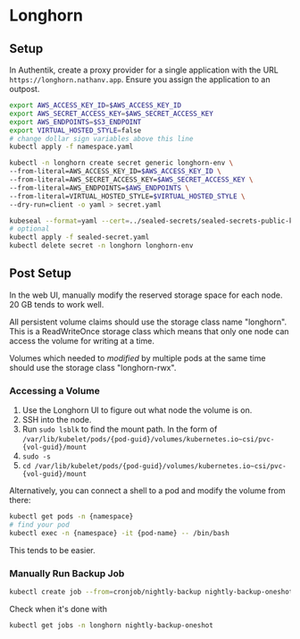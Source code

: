 # Longhorn

## Setup

In Authentik, create a proxy provider for a single application with the URL
`https://longhorn.nathanv.app`. Ensure you assign the application to an outpost.

```bash
export AWS_ACCESS_KEY_ID=$AWS_ACCESS_KEY_ID
export AWS_SECRET_ACCESS_KEY=$AWS_SECRET_ACCESS_KEY
export AWS_ENDPOINTS=$S3_ENDPOINT
export VIRTUAL_HOSTED_STYLE=false
# change dollar sign variables above this line
kubectl apply -f namespace.yaml

kubectl -n longhorn create secret generic longhorn-env \
--from-literal=AWS_ACCESS_KEY_ID=$AWS_ACCESS_KEY_ID \
--from-literal=AWS_SECRET_ACCESS_KEY=$AWS_SECRET_ACCESS_KEY \
--from-literal=AWS_ENDPOINTS=$AWS_ENDPOINTS \
--from-literal=VIRTUAL_HOSTED_STYLE=$VIRTUAL_HOSTED_STYLE \
--dry-run=client -o yaml > secret.yaml

kubeseal --format=yaml --cert=../sealed-secrets/sealed-secrets-public-key.pem < secret.yaml > sealed-secret.yaml
# optional
kubectl apply -f sealed-secret.yaml
kubectl delete secret -n longhorn longhorn-env
```

## Post Setup

In the web UI, manually modify the reserved storage space for each node.
20 GB tends to work well.

All persistent volume claims should use the storage class name "longhorn".
This is a ReadWriteOnce storage class which means that only one node can
access the volume for writing at a time.

Volumes which needed to *modified* by multiple pods at the same time should use the
storage class "longhorn-rwx".

### Accessing a Volume

1. Use the Longhorn UI to figure out what node the volume is on.
2. SSH into the node.
3. Run `sudo lsblk` to find the mount path. In the form of `/var/lib/kubelet/pods/{pod-guid}/volumes/kubernetes.io~csi/pvc-{vol-guid}/mount`
4. `sudo -s`
5. `cd /var/lib/kubelet/pods/{pod-guid}/volumes/kubernetes.io~csi/pvc-{vol-guid}/mount`

Alternatively, you can connect a shell to a pod and modify the volume from there:

```bash
kubectl get pods -n {namespace}
# find your pod
kubectl exec -n {namespace} -it {pod-name} -- /bin/bash
```

This tends to be easier.

### Manually Run Backup Job

```bash
kubectl create job --from=cronjob/nightly-backup nightly-backup-oneshot -n longhorn
```

Check when it's done with

```bash
kubectl get jobs -n longhorn nightly-backup-oneshot
```
